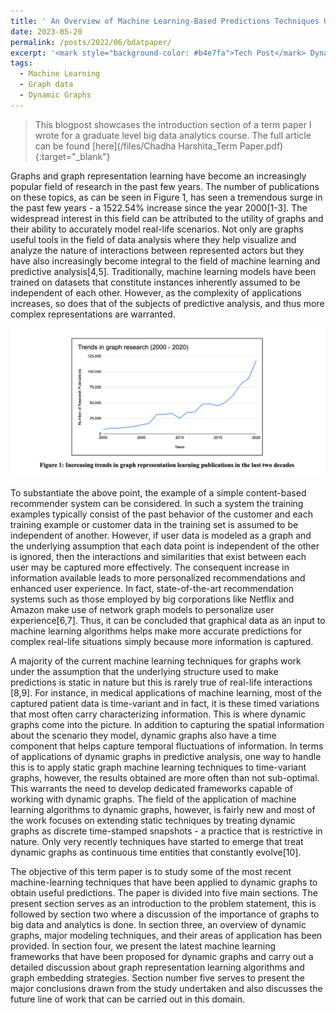 ```yaml
---
title: ' An Overview of Machine Learning-Based Predictions Techniques Using Dynamic Graphs'
date: 2023-05-20
permalink: /posts/2022/06/bdatpaper/
excerpt: '<mark style="background-color: #b4e7fa">Tech Post</mark> Dynamic Graphs in Machine Learning: Exploring the Future of Predictive Analysis and Personalized Recommendations. Term paper written for Big Data and Analytics class - CSCI 6444.'
tags:
  - Machine Learning
  - Graph data
  - Dynamic Graphs
---
```

> This blogpost showcases the introduction section of a term paper I wrote for a graduate level big data analytics course. The full article can be found [here](/files/Chadha Harshita_Term Paper.pdf){:target="_blank"}

Graphs and graph representation learning have become an increasingly popular field of research in the past few years. The number of publications on these topics, as can be seen in Figure 1, has seen a tremendous surge in the past few years - a 1522.54% increase since the year 2000[1-3]. The widespread interest in this field can be attributed to the utility of graphs and their ability to accurately model real-life scenarios. Not only are graphs useful tools in the field of data analysis where they help visualize and analyze the nature of interactions between represented actors but they have also increasingly become integral to the field of machine learning and predictive analysis[4,5]. Traditionally, machine learning models have been trained on datasets that constitute instances inherently assumed to be independent of each other. However, as the complexity of applications increases, so does that of the subjects of predictive analysis, and thus more complex representations are warranted.

<img src='/images/bdatermp.png'>

To substantiate the above point, the example of a simple content-based recommender system can be considered. In such a system the training examples typically consist of the past behavior of the customer and each training example or customer data in the training set is assumed to be independent of another. However, if user data is modeled as a graph and the underlying assumption that each data point is independent of the other is ignored, then the interactions and similarities that exist between each user may be captured more effectively. The consequent increase in information available leads to more personalized recommendations and enhanced user experience. In fact, state-of-the-art recommendation systems such as those employed by big corporations like Netflix and Amazon make use of network graph models to personalize user experience[6,7]. Thus, it can be concluded that graphical data as an input to machine learning algorithms helps make more accurate predictions for complex real-life situations simply because more information is captured.

A majority of the current machine learning techniques for graphs work under the assumption that the underlying structure used to make predictions is static in nature but this is rarely true of real-life interactions [8,9]. For instance, in medical applications of machine learning, most of the captured patient data is time-variant and in fact, it is these timed variations that most often carry characterizing information. This is where dynamic graphs come into the picture. In addition to capturing the spatial information about the scenario they model, dynamic graphs also have a time component that helps capture temporal fluctuations of information. In terms of applications of dynamic graphs in predictive analysis, one way to handle this is to apply static graph machine learning techniques to time-variant graphs, however, the results obtained are more often than not sub-optimal. This warrants the need to develop dedicated frameworks capable of working with dynamic graphs. The field of the application of machine learning algorithms to dynamic graphs, however, is fairly new and most of the work focuses on extending static techniques by treating dynamic graphs as discrete time-stamped snapshots - a practice that is restrictive in nature. Only very recently techniques have started to emerge that treat dynamic graphs as continuous time entities that constantly evolve[10].

The objective of this term paper is to study some of the most recent machine-learning techniques that have been applied to dynamic graphs to obtain useful predictions. The paper is divided into five main sections. The present section serves as an introduction to the problem statement, this is followed by section two where a discussion of the importance of graphs to big data and analytics is done. In section three, an overview of dynamic graphs, major modeling techniques, and their areas of application has been provided. In section four, we present the latest machine learning frameworks that have been proposed for dynamic graphs and carry out a detailed discussion about graph representation learning algorithms and graph embedding strategies. Section number five serves to present the major conclusions drawn from the study undertaken and also discusses the future line of work that can be carried out in this domain.
